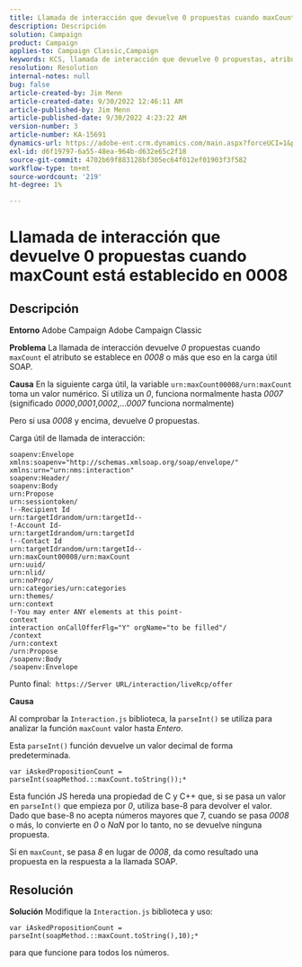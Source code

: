 ```yaml
---
title: Llamada de interacción que devuelve 0 propuestas cuando maxCount está establecido en 0008
description: Descripción
solution: Campaign
product: Campaign
applies-to: Campaign Classic,Campaign
keywords: KCS, llamada de interacción que devuelve 0 propuestas, atributo maxCount, 0008, carga útil SOAP, Adobe Campaign, Adobe Campaign Classic
resolution: Resolution
internal-notes: null
bug: false
article-created-by: Jim Menn
article-created-date: 9/30/2022 12:46:11 AM
article-published-by: Jim Menn
article-published-date: 9/30/2022 4:23:22 AM
version-number: 3
article-number: KA-15691
dynamics-url: https://adobe-ent.crm.dynamics.com/main.aspx?forceUCI=1&pagetype=entityrecord&etn=knowledgearticle&id=178a6d43-5940-ed11-9db1-0022480866ad
exl-id: d6f19797-6a55-48ea-964b-d632e65c2f18
source-git-commit: 4702b69f883128bf305ec64f012ef01903f3f582
workflow-type: tm+mt
source-wordcount: '219'
ht-degree: 1%

---
```


# Llamada de interacción que devuelve 0 propuestas cuando maxCount está establecido en 0008

## Descripción


<b>Entorno</b>
Adobe Campaign Adobe Campaign Classic

<b>Problema</b>
La llamada de interacción devuelve *0* propuestas cuando `maxCount` el atributo se establece en *0008* o más que eso en la carga útil SOAP.

<b>Causa</b>
En la siguiente carga útil, la variable `urn:maxCount00008/urn:maxCount` toma un valor numérico.
Si utiliza un *0*, funciona normalmente hasta *0007* (significado *0000*,*0001*,*0002*,...*0007* funciona normalmente)

Pero si usa *0008* y encima, devuelve *0* propuestas.

Carga útil de llamada de interacción:


```
soapenv:Envelope xmlns:soapenv="http://schemas.xmlsoap.org/soap/envelope/" xmlns:urn="urn:nms:interaction"
soapenv:Header/
soapenv:Body
urn:Propose
urn:sessiontoken/
!--Recipient Id
urn:targetIdrandom/urn:targetId--
!-Account Id-
urn:targetIdrandom/urn:targetId
!--Contact Id
urn:targetIdrandom/urn:targetId--
urn:maxCount00008/urn:maxCount
urn:uuid/
urn:nlid/
urn:noProp/
urn:categories/urn:categories
urn:themes/
urn:context
!-You may enter ANY elements at this point-
context
interaction onCallOfferFlg="Y" orgName="to be filled"/
/context
/urn:context
/urn:Propose
/soapenv:Body
/soapenv:Envelope
```




Punto final: 
`https://Server URL/interaction/liveRcp/offer`

<b>Causa</b>

Al comprobar la `Interaction.js` biblioteca, la `parseInt()` se utiliza para analizar la función `maxCount` valor hasta *Entero*.

Esta `parseInt()` función devuelve un valor decimal de forma predeterminada.


```
var iAskedPropositionCount = parseInt(soapMethod.::maxCount.toString());*
```


Esta función JS hereda una propiedad de C y C++ que, si se pasa un valor en `parseInt()` que empieza por *0*, utiliza base-8 para devolver el valor.
Dado que base-8 no acepta números mayores que 7, cuando se pasa *0008* o más, lo convierte en *0* o *NaN* por lo tanto, no se devuelve ninguna propuesta.

Si en `maxCount`, se pasa *8* en lugar de *0008*, da como resultado una propuesta en la respuesta a la llamada SOAP.


## Resolución


<b>Solución</b>
Modifique la `Interaction.js` biblioteca y uso:




```
var iAskedPropositionCount = parseInt(soapMethod.::maxCount.toString(),10);*
```




para que funcione para todos los números.
